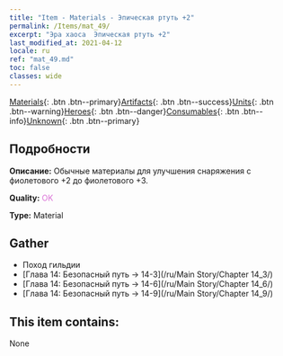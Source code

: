 ```yaml
---
title: "Item - Materials - Эпическая ртуть +2"
permalink: /Items/mat_49/
excerpt: "Эра хаоса  Эпическая ртуть +2"
last_modified_at: 2021-04-12
locale: ru
ref: "mat_49.md"
toc: false
classes: wide
---
```

 [Materials](/ru/Items/){: .btn .btn--primary}[Artifacts](/ru/Items/Artifacts/){: .btn .btn--success}[Units](/ru/Items/Units/){: .btn .btn--warning}[Heroes](/ru/Items/Heroes/){: .btn .btn--danger}[Consumables](/ru/Items/Consumables/){: .btn .btn--info}[Unknown](/ru/Items/Unknown/){: .btn .btn--primary}

## Подробности
 **Описание:** Обычные материалы для улучшения снаряжения c фиолетового +2 до фиолетового +3.

 **Quality:** <span style="color: #DA70D6">OK</span>

 **Type:** Material

## Gather

*    Поход гильдии 
*    [Глава 14: Безопасный путь -> 14-3](/ru/Main Story/Chapter 14_3/) 
*    [Глава 14: Безопасный путь -> 14-6](/ru/Main Story/Chapter 14_6/) 
*    [Глава 14: Безопасный путь -> 14-9](/ru/Main Story/Chapter 14_9/) 

## This item contains:

  None

